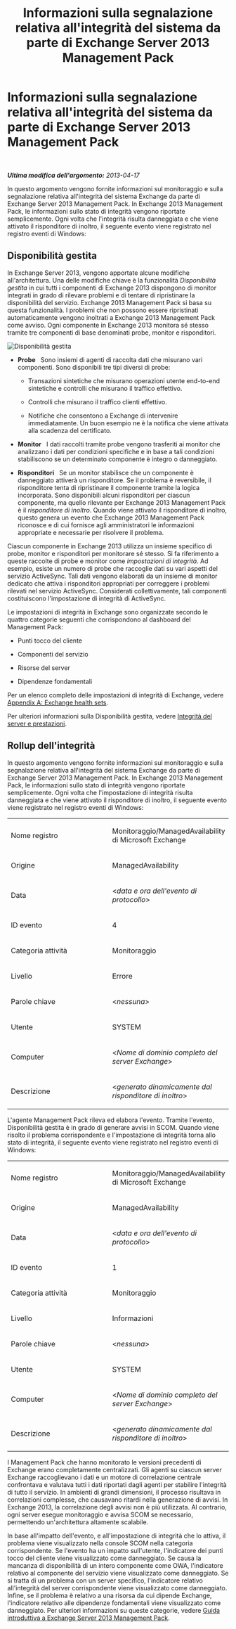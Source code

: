 ﻿---
title: Informazioni sulla segnalazione relativa all'integrità del sistema da parte di Exchange Server 2013 Management Pack
TOCTitle: Informazioni sulla segnalazione relativa all'integrità del sistema da parte di Exchange Server 2013 Management Pack
ms:assetid: 6ca8847f-93fe-458d-bd43-7afad7fdd2f4
ms:mtpsurl: https://technet.microsoft.com/it-it/library/Dn195910(v=EXCHG.150)
ms:contentKeyID: 53275565
ms.date: 08/30/2014
mtps_version: v=EXCHG.150
ms.translationtype: HT
---

# Informazioni sulla segnalazione relativa all'integrità del sistema da parte di Exchange Server 2013 Management Pack

 

_**Ultima modifica dell'argomento:** 2013-04-17_

In questo argomento vengono fornite informazioni sul monitoraggio e sulla segnalazione relativa all'integrità del sistema Exchange da parte di Exchange Server 2013 Management Pack. In Exchange 2013 Management Pack, le informazioni sullo stato di integrità vengono riportate semplicemente. Ogni volta che l'integrità risulta danneggiata e che viene attivato il risponditore di inoltro, il seguente evento viene registrato nel registro eventi di Windows:

## Disponibilità gestita

In Exchange Server 2013, vengono apportate alcune modifiche all'architettura. Una delle modifiche chiave è la funzionalità *Disponibilità gestita* in cui tutti i componenti di Exchange 2013 dispongono di monitor integrati in grado di rilevare problemi e di tentare di ripristinare la disponibilità del servizio. Exchange 2013 Management Pack si basa su questa funzionalità. I problemi che non possono essere ripristinati automaticamente vengono inoltrati a Exchange 2013 Management Pack come avviso. Ogni componente in Exchange 2013 monitora sé stesso tramite tre componenti di base denominati probe, monitor e risponditori.

![Disponibilità gestita](images/Dn195910.dd5febae-d05e-4089-a3f5-1691b2d9a3d7(EXCHG.150).png "Disponibilità gestita")

  - **Probe**   Sono insiemi di agenti di raccolta dati che misurano vari componenti. Sono disponibili tre tipi diversi di probe:
    
      - Transazioni sintetiche che misurano operazioni utente end-to-end sintetiche e controlli che misurano il traffico effettivo.
    
      - Controlli che misurano il traffico clienti effettivo.
    
      - Notifiche che consentono a Exchange di intervenire immediatamente. Un buon esempio ne è la notifica che viene attivata alla scadenza del certificato.

  - **Monitor**   I dati raccolti tramite probe vengono trasferiti ai monitor che analizzano i dati per condizioni specifiche e in base a tali condizioni stabiliscono se un determinato componente è integro o danneggiato.

  - **Risponditori**   Se un monitor stabilisce che un componente è danneggiato attiverà un risponditore. Se il problema è reversibile, il risponditore tenta di ripristinare il componente tramite la logica incorporata. Sono disponibili alcuni risponditori per ciascun componente, ma quello rilevante per Exchange 2013 Management Pack è il *risponditore di inoltro*. Quando viene attivato il risponditore di inoltro, questo genera un evento che Exchange 2013 Management Pack riconosce e di cui fornisce agli amministratori le informazioni appropriate e necessarie per risolvere il problema.

Ciascun componente in Exchange 2013 utilizza un insieme specifico di probe, monitor e risponditori per monitorare sé stesso. Si fa riferimento a queste raccolte di probe e monitor come *impostazioni di integrità*. Ad esempio, esiste un numero di probe che raccoglie dati su vari aspetti del servizio ActiveSync. Tali dati vengono elaborati da un insieme di monitor dedicato che attiva i risponditori appropriati per correggere i problemi rilevati nel servizio ActiveSync. Considerati collettivamente, tali componenti costituiscono l'impostazione di integrità di ActiveSync.

Le impostazioni di integrità in Exchange sono organizzate secondo le quattro categorie seguenti che corrispondono al dashboard del Management Pack:

  - Punti tocco del cliente

  - Componenti del servizio

  - Risorse del server

  - Dipendenze fondamentali

Per un elenco completo delle impostazioni di integrità di Exchange, vedere [Appendix A: Exchange health sets](appendix-a-exchange-health-sets.md).

Per ulteriori informazioni sulla Disponibilità gestita, vedere [Integrità del server e prestazioni](https://technet.microsoft.com/it-it/library/jj150551\(v=exchg.150\)).

## Rollup dell'integrità

In questo argomento vengono fornite informazioni sul monitoraggio e sulla segnalazione relativa all'integrità del sistema Exchange da parte di Exchange Server 2013 Management Pack. In Exchange 2013 Management Pack, le informazioni sullo stato di integrità vengono riportate semplicemente. Ogni volta che l'impostazione di integrità risulta danneggiata e che viene attivato il risponditore di inoltro, il seguente evento viene registrato nel registro eventi di Windows:


<table>
<colgroup>
<col style="width: 50%" />
<col style="width: 50%" />
</colgroup>
<tbody>
<tr class="odd">
<td><p>Nome registro</p></td>
<td><p>Monitoraggio/ManagedAvailability di Microsoft Exchange</p></td>
</tr>
<tr class="even">
<td><p>Origine</p></td>
<td><p>ManagedAvailability</p></td>
</tr>
<tr class="odd">
<td><p>Data</p></td>
<td><p>&lt;<em>data e ora dell'evento di protocollo</em>&gt;</p></td>
</tr>
<tr class="even">
<td><p>ID evento</p></td>
<td><p>4</p></td>
</tr>
<tr class="odd">
<td><p>Categoria attività</p></td>
<td><p>Monitoraggio</p></td>
</tr>
<tr class="even">
<td><p>Livello</p></td>
<td><p>Errore</p></td>
</tr>
<tr class="odd">
<td><p>Parole chiave</p></td>
<td><p>&lt;<em>nessuna</em>&gt;</p></td>
</tr>
<tr class="even">
<td><p>Utente</p></td>
<td><p>SYSTEM</p></td>
</tr>
<tr class="odd">
<td><p>Computer</p></td>
<td><p>&lt;<em>Nome di dominio completo del server Exchange</em>&gt;</p></td>
</tr>
<tr class="even">
<td><p>Descrizione</p></td>
<td><p>&lt;<em>generato dinamicamente dal risponditore di inoltro</em>&gt;</p></td>
</tr>
</tbody>
</table>


L'agente Management Pack rileva ed elabora l'evento. Tramite l'evento, Disponibilità gestita è in grado di generare avvisi in SCOM. Quando viene risolto il problema corrispondente e l'impostazione di integrità torna allo stato di integrità, il seguente evento viene registrato nel registro eventi di Windows:


<table>
<colgroup>
<col style="width: 50%" />
<col style="width: 50%" />
</colgroup>
<tbody>
<tr class="odd">
<td><p>Nome registro</p></td>
<td><p>Monitoraggio/ManagedAvailability di Microsoft Exchange</p></td>
</tr>
<tr class="even">
<td><p>Origine</p></td>
<td><p>ManagedAvailability</p></td>
</tr>
<tr class="odd">
<td><p>Data</p></td>
<td><p>&lt;<em>data e ora dell'evento di protocollo</em>&gt;</p></td>
</tr>
<tr class="even">
<td><p>ID evento</p></td>
<td><p>1</p></td>
</tr>
<tr class="odd">
<td><p>Categoria attività</p></td>
<td><p>Monitoraggio</p></td>
</tr>
<tr class="even">
<td><p>Livello</p></td>
<td><p>Informazioni</p></td>
</tr>
<tr class="odd">
<td><p>Parole chiave</p></td>
<td><p>&lt;<em>nessuna</em>&gt;</p></td>
</tr>
<tr class="even">
<td><p>Utente</p></td>
<td><p>SYSTEM</p></td>
</tr>
<tr class="odd">
<td><p>Computer</p></td>
<td><p>&lt;<em>Nome di dominio completo del server Exchange</em>&gt;</p></td>
</tr>
<tr class="even">
<td><p>Descrizione</p></td>
<td><p>&lt;<em>generato dinamicamente dal risponditore di inoltro</em>&gt;</p></td>
</tr>
</tbody>
</table>


I Management Pack che hanno monitorato le versioni precedenti di Exchange erano completamente centralizzati. Gli agenti su ciascun server Exchange raccoglievano i dati e un motore di correlazione centrale confrontava e valutava tutti i dati riportati dagli agenti per stabilire l'integrità di tutto il servizio. In ambienti di grandi dimensioni, il processo risultava in correlazioni complesse, che causavano ritardi nella generazione di avvisi. In Exchange 2013, la correlazione degli avvisi non è più utilizzata. Al contrario, ogni server esegue monitoraggio e avvisa SCOM se necessario, permettendo un'architettura altamente scalabile.

In base all'impatto dell'evento, e all'impostazione di integrità che lo attiva, il problema viene visualizzato nella console SCOM nella categoria corrispondente. Se l'evento ha un impatto sull'utente, l'indicatore dei punti tocco del cliente viene visualizzato come danneggiato. Se causa la mancanza di disponibilità di un intero componente come OWA, l'indicatore relativo al componente del servizio viene visualizzato come danneggiato. Se si tratta di un problema con un server specifico, l'indicatore relativo all'integrità del server corrispondente viene visualizzato come danneggiato. Infine, se il problema è relativo a una risorsa da cui dipende Exchange, l'indicatore relativo alle dipendenze fondamentali viene visualizzato come danneggiato. Per ulteriori informazioni su queste categorie, vedere [Guida introduttiva a Exchange Server 2013 Management Pack](getting-started-with-exchange-server-2013-management-pack.md).

